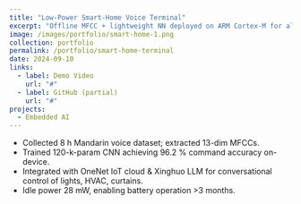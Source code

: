 ```yaml
---
title: "Low-Power Smart-Home Voice Terminal"
excerpt: "Offline MFCC + lightweight NN deployed on ARM Cortex-M for always-on voice control."
image: /images/portfolio/smart-home-1.png
collection: portfolio
permalink: /portfolio/smart-home-terminal
date: 2024-09-10
links:
  - label: Demo Video
    url: "#"
  - label: GitHub (partial)
    url: "#"
projects:
  - Embedded AI
---
```


* Collected 8 h Mandarin voice dataset; extracted 13-dim MFCCs.
* Trained 120-k-param CNN achieving 96.2 % command accuracy on-device.
* Integrated with OneNet IoT cloud & Xinghuo LLM for conversational control of lights, HVAC, curtains.
* Idle power 28 mW, enabling battery operation >3 months. 